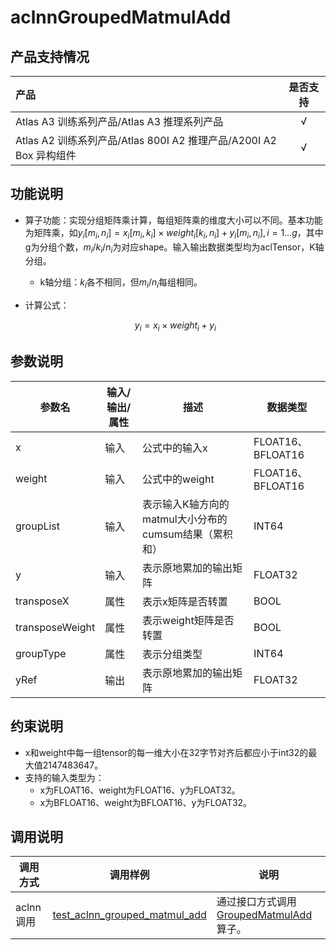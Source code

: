 # aclnnGroupedMatmulAdd

## 产品支持情况

| 产品                                                         | 是否支持 |
| :----------------------------------------------------------- | :------: |
| <term>Atlas A3 训练系列产品/Atlas A3 推理系列产品</term>     |    √     |
| <term>Atlas A2 训练系列产品/Atlas 800I A2 推理产品/A200I A2 Box 异构组件</term> |    √     |


## 功能说明

- 算子功能：实现分组矩阵乘计算，每组矩阵乘的维度大小可以不同。基本功能为矩阵乘，如$y_i[m_i,n_i]=x_i[m_i,k_i] \times weight_i[k_i,n_i]+y_i[m_i,n_i], i=1...g$，其中g为分组个数，$m_i/k_i/n_i$为对应shape。输入输出数据类型均为aclTensor，K轴分组。

  - k轴分组：$k_i$各不相同，但$m_i/n_i$每组相同。
- 计算公式：

  $$
  y_i=x_i\times weight_i + y_i
  $$


## 参数说明

|参数名| 输入/输出/属性   |    描述 |数据类型 |
|-----|---------|------|------|
|x|输入|公式中的输入x|FLOAT16、BFLOAT16|
|weight|输入|公式中的weight|FLOAT16、BFLOAT16|
|groupList|输入|表示输入K轴方向的matmul大小分布的cumsum结果（累积和）|INT64|
|y|输入|表示原地累加的输出矩阵|FLOAT32|
|transposeX|属性|表示x矩阵是否转置|BOOL|
|transposeWeight|属性|表示weight矩阵是否转置|BOOL|
|groupType|属性|表示分组类型|INT64|
|yRef|输出|表示原地累加的输出矩阵|FLOAT32|

## 约束说明

- x和weight中每一组tensor的每一维大小在32字节对齐后都应小于int32的最大值2147483647。
- 支持的输入类型为：
  - x为FLOAT16、weight为FLOAT16、y为FLOAT32。
  - x为BFLOAT16、weight为BFLOAT16、y为FLOAT32。

## 调用说明

| 调用方式      | 调用样例                 | 说明                                                         |
|--------------|-------------------------|--------------------------------------------------------------|
| aclnn调用 | [test_aclnn_grouped_matmul_add](examples/test_aclnn_grouped_matmul_add.cpp) | 通过接口方式调用[GroupedMatmulAdd](docs/aclnnGroupedMatmulAdd.md)算子。 |